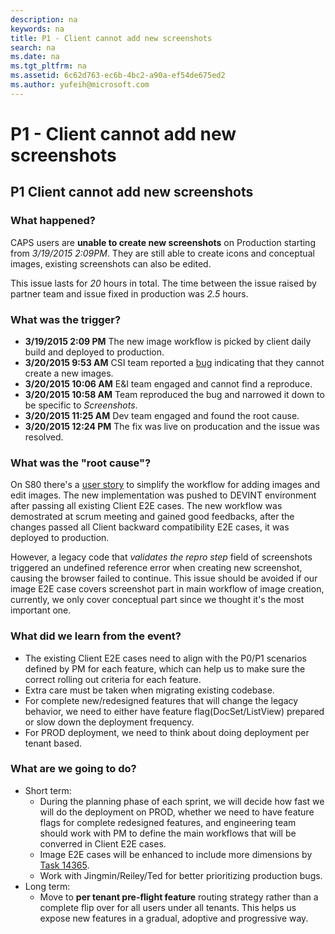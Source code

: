 ```yaml
---
description: na
keywords: na
title: P1 - Client cannot add new screenshots
search: na
ms.date: na
ms.tgt_pltfrm: na
ms.assetid: 6c62d763-ec6b-4bc2-a90a-ef54de675ed2
ms.author: yufeih@microsoft.com
---
```

# P1 - Client cannot add new screenshots
## P1 Client cannot add new screenshots
### What happened? ### 

CAPS users are **unable to create new screenshots** on Production starting from *3/19/2015 2:09PM*. They are still able to create icons and conceptual images, existing screenshots can also be edited.

This issue lasts for *20* hours in total. The time between the issue raised by partner team and issue fixed in production was *2.5* hours.   

### What was the trigger? ### 

- **3/19/2015 2:09 PM** The new image workflow is picked by client daily build and deployed to production.
- **3/20/2015 9:53 AM** CSI team reported a [bug](https://capservice.visualstudio.com/DefaultCollection/CAPS/_workitems#_a=edit&id=14324) indicating that they cannot create a new images. 
- **3/20/2015 10:06 AM** E&I team engaged and cannot find a reproduce. 
- **3/20/2015 10:58 AM** Team reproduced the bug and narrowed it down to be specific to *Screenshots*.
- **3/20/2015 11:25 AM** Dev team engaged and found the root cause.
- **3/20/2015 12:24 PM** The fix was live on producation and the issue was resolved.  

### What was the "root cause"? ### 

On S80 there's a [user story](https://capservice.visualstudio.com/DefaultCollection/CAPS/_workitems#_a=edit&id=12988) to simplify the workflow for adding images and edit images. The new implementation was pushed to DEVINT environment after passing all existing Client E2E cases. The new workflow was demostrated at scrum meeting and gained good feedbacks, after the changes passed all Client backward compatibility E2E cases, it was deployed to production.  

However, a legacy code that *validates the repro step* field of screenshots triggered an undefined reference error when creating new screenshot, causing the browser failed to continue. This issue should be avoided if our image E2E case covers screenshot part in main workflow of image creation, currently, we only cover conceptual part since we thought it's the most important one.

### What did we learn from the event? ### 

- The existing Client E2E cases need to align with the P0/P1 scenarios defined by PM for each feature, which can help us to make sure the correct rolling out criteria for each feature.
- Extra care must be taken when migrating existing codebase.
- For complete new/redesigned features that will change the legacy behavior, we need to either have feature flag(DocSet/ListView) prepared or slow down the deployment frequency.
- For PROD deployment, we need to think about doing deployment per tenant based.


### What are we going to do? ### 
- Short term:
	- During the planning phase of each sprint, we will decide how fast we will do the deployment on PROD, whether we need to have feature flags for complete redesigned features, and engineering team should work with PM to define the main workflows that will be converred in Client E2E cases.
	- Image E2E cases will be enhanced to include more dimensions by [Task 14365](https://capservice.visualstudio.com/DefaultCollection/CAPS/CAPS%20Client/_workitems#id=14365&triage=true&_a=edit).
	- Work with Jingmin/Reiley/Ted for better prioritizing production bugs.
- Long term:
	- Move to **per tenant pre-flight feature** routing strategy rather than a complete flip over for all users under all tenants. This helps us expose new features in a gradual, adoptive and progressive way.
